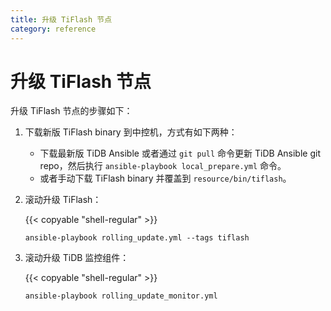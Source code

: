 ```yaml
---
title: 升级 TiFlash 节点
category: reference
---
```


# 升级 TiFlash 节点

升级 TiFlash 节点的步骤如下：

1. 下载新版 TiFlash binary 到中控机，方式有如下两种：

    - 下载最新版 TiDB Ansible 或者通过 `git pull` 命令更新 TiDB Ansible git repo，然后执行 `ansible-playbook local_prepare.yml` 命令。
    - 或者手动下载 TiFlash binary 并覆盖到 `resource/bin/tiflash`。

2. 滚动升级 TiFlash：

    {{< copyable "shell-regular" >}}

    ```shell
    ansible-playbook rolling_update.yml --tags tiflash
    ```

3. 滚动升级 TiDB 监控组件：

    {{< copyable "shell-regular" >}}

    ```shell
    ansible-playbook rolling_update_monitor.yml
    ```

